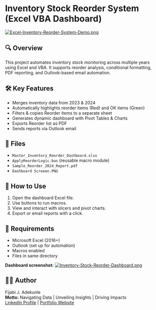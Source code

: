 # Inventory Stock Reorder System (Excel VBA Dashboard)

[![Excel-Inventory-Reorder-System-Demo.png](https://i.postimg.cc/Bbwk1Kcg/Excel-Inventory-Reorder-System-Demo.png)](https://postimg.cc/jnPZpC1w)

## 🔍 Overview
This project automates inventory stock monitoring across multiple years using Excel and VBA. It supports reorder analysis, conditional formatting, PDF reporting, and Outlook-based email automation.

## 🛠️ Key Features
- Merges inventory data from 2023 & 2024
- Automatically highlights reorder items (Red) and OK items (Green)
- Filters & copies Reorder items to a separate sheet
- Generates dynamic dashboard with Pivot Tables & Charts
- Exports Reorder list as PDF
- Sends reports via Outlook email

## 📂 Files
- `Master_Inventory_Reorder_Dashboard.xlsx`
- `ApplyReorderLogic.bas` (reusable macro module)
- `Sample_Reorder_2024_Report.pdf`
- `Dashboard Screeen.PNG`

## 🧪 How to Use
1. Open the dashboard Excel file.
2. Use buttons to run macros.
3. View and interact with slicers and pivot charts.
4. Export or email reports with a click.

## 📌 Requirements
- Microsoft Excel (2016+)
- Outlook (set up for automation)
- Macros enabled
- Files in same directory

**Dashboard screenshot:**
[![Inventory-Stock-Reorder-Dashboard.png](https://i.postimg.cc/mrF3L6Lm/Inventory-Stock-Reorder-Dashboard.png)](https://postimg.cc/p9R5kCnj)

## 👨‍💻 Author
Fijabi J. Adekunle  
**Motto:** Navigating Data | Unveiling Insights | Driving Impacts  
[LinkedIn Profile](https://www.linkedin.com/in/fijabi-j-adekunle/) | [Portfolio Website](https://sites.google.com/view/fijabijadekunle/home)

